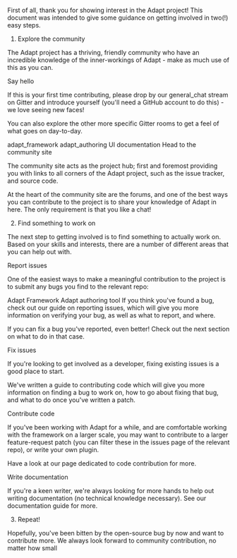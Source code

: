 First of all, thank you for showing interest in the Adapt project! This document was intended to give some guidance on getting involved in two(!) easy steps.

1. Explore the community

The Adapt project has a thriving, friendly community who have an incredible knowledge of the inner-workings of Adapt - make as much use of this as you can.

Say hello

If this is your first time contributing, please drop by our general_chat stream on Gitter and introduce yourself (you'll need a GitHub account to do this) - we love seeing new faces!

You can also explore the other more specific Gitter rooms to get a feel of what goes on day-to-day.

adapt_framework
adapt_authoring
UI
documentation
Head to the community site

The community site acts as the project hub; first and foremost providing you with links to all corners of the Adapt project, such as the issue tracker, and source code.

At the heart of the community site are the forums, and one of the best ways you can contribute to the project is to share your knowledge of Adapt in here. The only requirement is that you like a chat!

2. Find something to work on

The next step to getting involved is to find something to actually work on. Based on your skills and interests, there are a number of different areas that you can help out with.

Report issues

One of the easiest ways to make a meaningful contribution to the project is to submit any bugs you find to the relevant repo:

Adapt Framework
Adapt authoring tool
If you think you've found a bug, check out our guide on reporting issues, which will give you more information on verifying your bug, as well as what to report, and where.

If you can fix a bug you've reported, even better! Check out the next section on what to do in that case.

Fix issues

If you're looking to get involved as a developer, fixing existing issues is a good place to start.

We've written a guide to contributing code which will give you more information on finding a bug to work on, how to go about fixing that bug, and what to do once you've written a patch.

Contribute code

If you've been working with Adapt for a while, and are comfortable working with the framework on a larger scale, you may want to contribute to a larger feature-request patch (you can filter these in the issues page of the relevant repo), or write your own plugin.

Have a look at our page dedicated to code contribution for more.

Write documentation

If you're a keen writer, we're always looking for more hands to help out writing documentation (no technical knowledge necessary). See our documentation guide for more.

3. Repeat!

Hopefully, you've been bitten by the open-source bug by now and want to contribute more. We always look forward to community contribution, no matter how small
